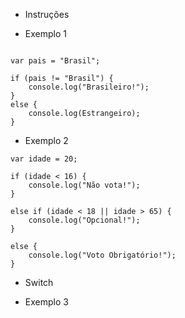 - Instruções

- Exemplo 1

```

var pais = "Brasil";

if (pais != "Brasil") {
	console.log("Brasileiro!");
}
else {
	console.log(Estrangeiro);
}

```


- Exemplo 2

```
var idade = 20;

if (idade < 16) {
	console.log("Não vota!");
}

else if (idade < 18 || idade > 65) {
	console.log("Opcional!");
}

else {
	console.log("Voto Obrigatório!");
}

```

- Switch

- Exemplo 3